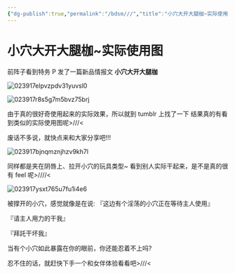 ```yaml
---
{"dg-publish":true,"permalink":"/bdsm///","title":"小穴大开大腿枷~实际使用图","tags":["性玩具","大腿枷","露出"]}
---
```



# 小穴大开大腿枷~实际使用图

前阵子看到特务 P 发了一篇新品情报文 **小穴大开大腿枷**

![023917elpvzpdv31yuvsl0](https://wikijs-pics.zfeny.me/wikijs/img/2025/02/026dcfce89bad7cfe60d85ffaf2d2157.jpg)

![023917r8s5g7m5bvz75brj](https://wikijs-pics.zfeny.me/wikijs/img/2025/02/b075fce9151e5b8a82c0de41e9fdde45.jpg)

由于真的很好奇使用起来的实际效果，所以就到 tumblr 上找了一下
结果真的有看到类似的实际使用图呢>///<

废话不多说，就快点来和大家分享吧!!!

![023917bjnqmznjhzv9kh7l](https://wikijs-pics.zfeny.me/wikijs/img/2025/02/32d05d9ca71f21ce13bc3d0925edb925.jpg)

同样都是夹在阴唇上、拉开小穴的玩具类型~
看到别人实际干起来，是不是真的很有 feel 呢>////<

![023917ysxt765u7fu1i4e6](https://wikijs-pics.zfeny.me/wikijs/img/2025/02/f07d978dff56276396cdc6fbd8887a33.jpg)

被撑开的小穴，感觉就像是在说: 『这边有个淫荡的小穴正在等待主人使用』

『请主人用力的干我』

『拜託干坏我』

当有个小穴如此暴露在你的眼前，你还能忍着不上吗?

忍不住的话，就赶快下手一个和女伴体验看看吧>///<
